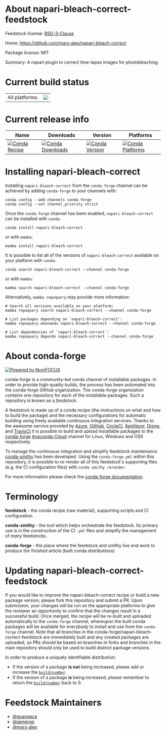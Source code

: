 About napari-bleach-correct-feedstock
=====================================

Feedstock license: [BSD-3-Clause](https://github.com/conda-forge/napari-bleach-correct-feedstock/blob/main/LICENSE.txt)

Home: https://github.com/marx-alex/napari-bleach-correct

Package license: MIT

Summary: A napari plugin to correct time-lapse images for photobleaching.

Current build status
====================


<table><tr><td>All platforms:</td>
    <td>
      <a href="https://dev.azure.com/conda-forge/feedstock-builds/_build/latest?definitionId=19023&branchName=main">
        <img src="https://dev.azure.com/conda-forge/feedstock-builds/_apis/build/status/napari-bleach-correct-feedstock?branchName=main">
      </a>
    </td>
  </tr>
</table>

Current release info
====================

| Name | Downloads | Version | Platforms |
| --- | --- | --- | --- |
| [![Conda Recipe](https://img.shields.io/badge/recipe-napari--bleach--correct-green.svg)](https://anaconda.org/conda-forge/napari-bleach-correct) | [![Conda Downloads](https://img.shields.io/conda/dn/conda-forge/napari-bleach-correct.svg)](https://anaconda.org/conda-forge/napari-bleach-correct) | [![Conda Version](https://img.shields.io/conda/vn/conda-forge/napari-bleach-correct.svg)](https://anaconda.org/conda-forge/napari-bleach-correct) | [![Conda Platforms](https://img.shields.io/conda/pn/conda-forge/napari-bleach-correct.svg)](https://anaconda.org/conda-forge/napari-bleach-correct) |

Installing napari-bleach-correct
================================

Installing `napari-bleach-correct` from the `conda-forge` channel can be achieved by adding `conda-forge` to your channels with:

```
conda config --add channels conda-forge
conda config --set channel_priority strict
```

Once the `conda-forge` channel has been enabled, `napari-bleach-correct` can be installed with `conda`:

```
conda install napari-bleach-correct
```

or with `mamba`:

```
mamba install napari-bleach-correct
```

It is possible to list all of the versions of `napari-bleach-correct` available on your platform with `conda`:

```
conda search napari-bleach-correct --channel conda-forge
```

or with `mamba`:

```
mamba search napari-bleach-correct --channel conda-forge
```

Alternatively, `mamba repoquery` may provide more information:

```
# Search all versions available on your platform:
mamba repoquery search napari-bleach-correct --channel conda-forge

# List packages depending on `napari-bleach-correct`:
mamba repoquery whoneeds napari-bleach-correct --channel conda-forge

# List dependencies of `napari-bleach-correct`:
mamba repoquery depends napari-bleach-correct --channel conda-forge
```


About conda-forge
=================

[![Powered by
NumFOCUS](https://img.shields.io/badge/powered%20by-NumFOCUS-orange.svg?style=flat&colorA=E1523D&colorB=007D8A)](https://numfocus.org)

conda-forge is a community-led conda channel of installable packages.
In order to provide high-quality builds, the process has been automated into the
conda-forge GitHub organization. The conda-forge organization contains one repository
for each of the installable packages. Such a repository is known as a *feedstock*.

A feedstock is made up of a conda recipe (the instructions on what and how to build
the package) and the necessary configurations for automatic building using freely
available continuous integration services. Thanks to the awesome service provided by
[Azure](https://azure.microsoft.com/en-us/services/devops/), [GitHub](https://github.com/),
[CircleCI](https://circleci.com/), [AppVeyor](https://www.appveyor.com/),
[Drone](https://cloud.drone.io/welcome), and [TravisCI](https://travis-ci.com/)
it is possible to build and upload installable packages to the
[conda-forge](https://anaconda.org/conda-forge) [Anaconda-Cloud](https://anaconda.org/)
channel for Linux, Windows and OSX respectively.

To manage the continuous integration and simplify feedstock maintenance
[conda-smithy](https://github.com/conda-forge/conda-smithy) has been developed.
Using the ``conda-forge.yml`` within this repository, it is possible to re-render all of
this feedstock's supporting files (e.g. the CI configuration files) with ``conda smithy rerender``.

For more information please check the [conda-forge documentation](https://conda-forge.org/docs/).

Terminology
===========

**feedstock** - the conda recipe (raw material), supporting scripts and CI configuration.

**conda-smithy** - the tool which helps orchestrate the feedstock.
                   Its primary use is in the construction of the CI ``.yml`` files
                   and simplify the management of *many* feedstocks.

**conda-forge** - the place where the feedstock and smithy live and work to
                  produce the finished article (built conda distributions)


Updating napari-bleach-correct-feedstock
========================================

If you would like to improve the napari-bleach-correct recipe or build a new
package version, please fork this repository and submit a PR. Upon submission,
your changes will be run on the appropriate platforms to give the reviewer an
opportunity to confirm that the changes result in a successful build. Once
merged, the recipe will be re-built and uploaded automatically to the
`conda-forge` channel, whereupon the built conda packages will be available for
everybody to install and use from the `conda-forge` channel.
Note that all branches in the conda-forge/napari-bleach-correct-feedstock are
immediately built and any created packages are uploaded, so PRs should be based
on branches in forks and branches in the main repository should only be used to
build distinct package versions.

In order to produce a uniquely identifiable distribution:
 * If the version of a package **is not** being increased, please add or increase
   the [``build/number``](https://docs.conda.io/projects/conda-build/en/latest/resources/define-metadata.html#build-number-and-string).
 * If the version of a package **is** being increased, please remember to return
   the [``build/number``](https://docs.conda.io/projects/conda-build/en/latest/resources/define-metadata.html#build-number-and-string)
   back to 0.

Feedstock Maintainers
=====================

* [@goanpeca](https://github.com/goanpeca/)
* [@jaimergp](https://github.com/jaimergp/)
* [@marx-alex](https://github.com/marx-alex/)

